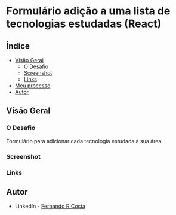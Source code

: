 # Formulário adição a uma lista de tecnologias estudadas (React)

## Índice

- [Visão Geral](#visão-geral)
  - [O Desafio](#o-desafio)
  - [Screenshot](#screenshot)
  - [Links](#links)
- [Meu processo](#meu-processo)
- [Autor](#autor)

## Visão Geral

### O Desafio

Formulário para adicionar cada tecnologia estudada à sua área.

### Screenshot

<!-- ![](./design/desktop-preview.jpg) -->

### Links

<!-- - Site URL: [E-commerce page](https://e-commerce-page-lovat.vercel.app/) -->

## Autor

<!-- <img src="./assets/images/FRC.gif" width=120px> -->

- LinkedIn - [Fernando R Costa](https://www.linkedin.com/in/fernando-r-costa/)